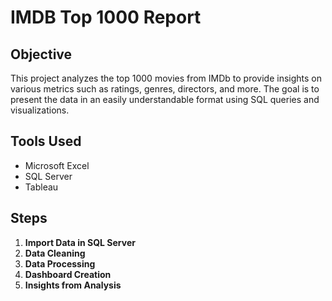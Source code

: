 # IMDB Top 1000 Report

## Objective
This project analyzes the top 1000 movies from IMDb to provide insights on various metrics such as ratings, genres, directors, and more. The goal is to present the data in an easily understandable format using SQL queries and visualizations.

## Tools Used
- Microsoft Excel
- SQL Server
- Tableau

## Steps
1. **Import Data in SQL Server**
2. **Data Cleaning**
4. **Data Processing**
5. **Dashboard Creation**
6. **Insights from Analysis**
